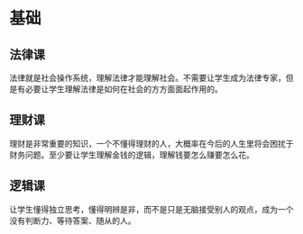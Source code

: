 # 基础


## 法律课

法律就是社会操作系统，理解法律才能理解社会。不需要让学生成为法律专家，但是有必要让学生理解法律是如何在社会的方方面面起作用的。

## 理财课

理财是非常重要的知识，一个不懂得理财的人，大概率在今后的人生里将会困扰于财务问题。至少要让学生理解金钱的逻辑，理解钱要怎么赚要怎么花。

## 逻辑课

让学生懂得独立思考，懂得明辨是非，而不是只是无脑接受别人的观点，成为一个没有判断力、等待答案、随从的人。